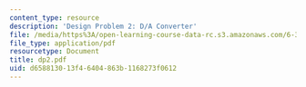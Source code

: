 ```yaml
---
content_type: resource
description: 'Design Problem 2: D/A Converter'
file: /media/https%3A/open-learning-course-data-rc.s3.amazonaws.com/6-331-advanced-circuit-techniques-spring-2002/d658813013f46404863b1168273f0612_dp2.pdf
file_type: application/pdf
resourcetype: Document
title: dp2.pdf
uid: d6588130-13f4-6404-863b-1168273f0612
---
```

